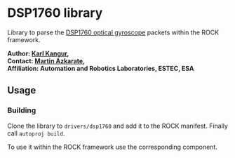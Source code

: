 # DSP1760 library

Library to parse the [DSP1760 optical gyroscope](http://www.kvh.com/Military-and-Government/Gyros-and-Inertial-Systems-and-Compasses/Gyros-and-IMUs-and-INS/Fiber-Optic-Gyros/DSP-1760.aspx) packets within the ROCK framework.

**Author: [Karl Kangur](mailto:karl.kangur@esa.int "Contact the author"),  
Contact: [Martin Azkarate](mailto:Martin.Azkarate@esa.int "Contact the maintainer"),  
Affiliation: Automation and Robotics Laboratories, ESTEC, ESA**

## Usage

### Building

Clone the library to `drivers/dsp1760` and add it to the ROCK manifest. Finally call `autoproj build`.

To use it within the ROCK framework use the corresponding component.

